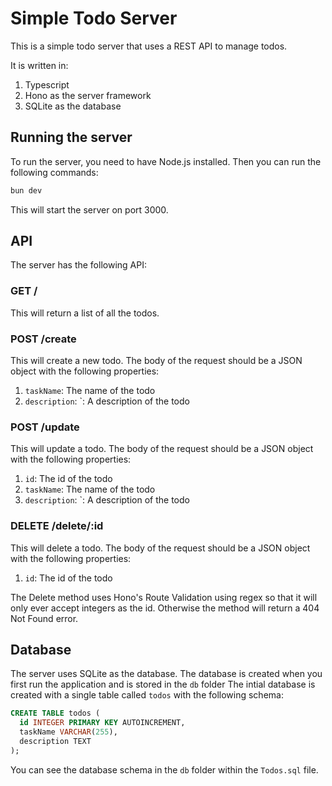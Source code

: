 # Simple Todo Server

This is a simple todo server that uses a REST API to manage todos.

It is written in:
1. Typescript
2. Hono as the server framework
3. SQLite as the database

## Running the server

To run the server, you need to have Node.js installed. Then you can run the following commands:

```bash
bun dev
```

This will start the server on port 3000.

## API

The server has the following API:

### GET /

This will return a list of all the todos.

### POST /create

This will create a new todo. The body of the request should be a JSON object with the following properties:

1. `taskName`: The name of the todo
2. `description`: `: A description of the todo

### POST /update

This will update a todo. The body of the request should be a JSON object with the following properties:

1. `id`: The id of the todo
2. `taskName`: The name of the todo
3. `description`: `: A description of the todo

### DELETE /delete/:id

This will delete a todo. The body of the request should be a JSON object with the following properties:

1. `id`: The id of the todo

The Delete method uses Hono's Route Validation using regex so that it will only ever accept integers as the id.
Otherwise the method will return a 404 Not Found error.

## Database

The server uses SQLite as the database. The database is created when you first run the application and is stored in the `db` folder
The intial database is created with a single table called `todos` with the following schema:

```sql
CREATE TABLE todos (
  id INTEGER PRIMARY KEY AUTOINCREMENT,
  taskName VARCHAR(255),
  description TEXT
);
```

You can see the database schema in the `db` folder within the `Todos.sql` file.
